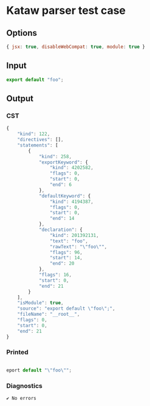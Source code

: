 # Kataw parser test case

## Options

`````js
{ jsx: true, disableWebCompat: true, module: true }
`````

## Input

`````js
export default "foo";
`````

## Output

### CST

```javascript
{
    "kind": 122,
    "directives": [],
    "statements": [
        {
            "kind": 258,
            "exportKeyword": {
                "kind": 4202582,
                "flags": 0,
                "start": 0,
                "end": 6
            },
            "defaultKeyword": {
                "kind": 4194387,
                "flags": 0,
                "start": 0,
                "end": 14
            },
            "declaration": {
                "kind": 201392131,
                "text": "foo",
                "rawText": "\"foo\"",
                "flags": 96,
                "start": 14,
                "end": 20
            },
            "flags": 16,
            "start": 0,
            "end": 21
        }
    ],
    "isModule": true,
    "source": "export default \"foo\";",
    "fileName": "__root__",
    "flags": 0,
    "start": 0,
    "end": 21
}
```

### Printed

```javascript

eport default "\"foo\"";
```

### Diagnostics

```javascript
✔ No errors
```


